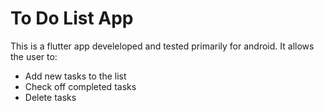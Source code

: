 # To Do List App

This is a flutter app develeloped and tested primarily for android. It allows the user to:
- Add new tasks to the list 
- Check off completed tasks
- Delete tasks


